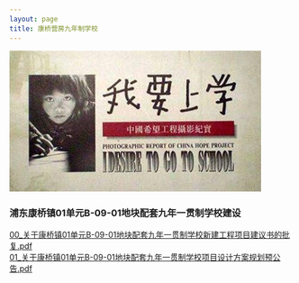 ```yaml
---
layout: page
title: 康桥营房九年制学校
---
```

![我要上学](img/51school.jpg)      
### 浦东康桥镇01单元B-09-01地块配套九年一贯制学校建设      
<a href="./B0901/00_关于康桥镇01单元B-09-01地块配套九年一贯制学校新建工程项目建议书的批复.pdf" target="_blank">00_关于康桥镇01单元B-09-01地块配套九年一贯制学校新建工程项目建议书的批复.pdf</a>      
<a href="B0901/01_关于康桥镇01单元B-09-01地块配套九年一贯制学校项目设计方案规划预公告.pdf" target="_blank">01_关于康桥镇01单元B-09-01地块配套九年一贯制学校项目设计方案规划预公告.pdf</a>      

 


